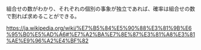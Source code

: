組合せの数がわかり、それぞれの個別の事象が独立であれば、確率は組合せの数で割れば求めることができる。

https://ja.wikipedia.org/wiki/%E7%B5%84%E5%90%88%E3%81%9B%E6%95%B0%E5%AD%A6#%E7%A2%BA%E7%8E%87%E3%81%A8%E3%81%AE%E9%96%A2%E4%BF%82
